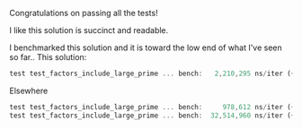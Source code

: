Congratulations on passing all the tests!

I like this solution is succinct and readable.

I benchmarked this solution and it is toward the low end of what I've seen so far..
This solution:

```rust
test test_factors_include_large_prime ... bench:   2,210,295 ns/iter (+/- 170,206)
```

Elsewhere

```rust
test test_factors_include_large_prime ... bench:     978,612 ns/iter (+/- 425,057)
test test_factors_include_large_prime ... bench:  32,514,960 ns/iter (+/- 423,109)
```
